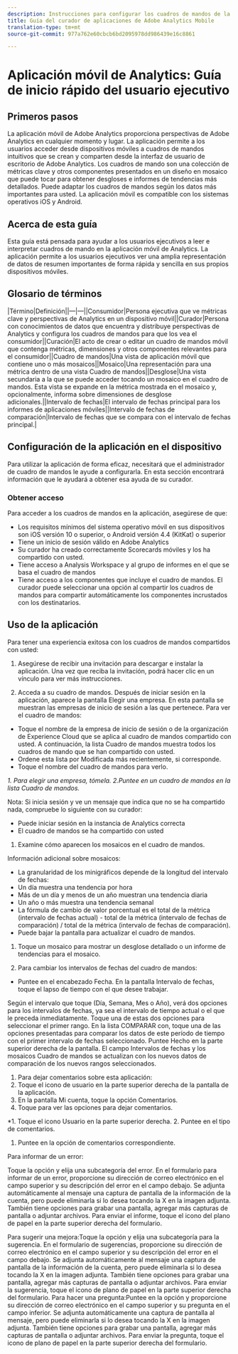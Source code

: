 ```yaml
---
description: Instrucciones para configurar los cuadros de mandos de la aplicación móvil.
title: Guía del curador de aplicaciones de Adobe Analytics Mobile
translation-type: tm+mt
source-git-commit: 977a762e60cbcb6bd2095978dd986439e16c8861

---
```



# Aplicación móvil de Analytics: Guía de inicio rápido del usuario ejecutivo

## Primeros pasos

La aplicación móvil de Adobe Analytics proporciona perspectivas de Adobe Analytics en cualquier momento y lugar.  La aplicación permite a los usuarios acceder desde dispositivos móviles a cuadros de mandos intuitivos que se crean y comparten desde la interfaz de usuario de escritorio de Adobe Analytics. Los cuadros de mando son una colección de métricas clave y otros componentes presentados en un diseño en mosaico que puede tocar para obtener desgloses e informes de tendencias más detallados. Puede adaptar los cuadros de mandos según los datos más importantes para usted. La aplicación móvil es compatible con los sistemas operativos iOS y Android.

## Acerca de esta guía

 Esta guía está pensada para ayudar a los usuarios ejecutivos a leer e interpretar cuadros de mando en la aplicación móvil de Analytics. La aplicación permite a los usuarios ejecutivos ver una amplia representación de datos de resumen importantes de forma rápida y sencilla en sus propios dispositivos móviles.

## Glosario de términos

|Término|Definición||—|—||Consumidor|Persona ejecutiva que ve métricas clave y perspectivas de Analytics en un dispositivo móvil||Curador|Persona con conocimientos de datos que encuentra y distribuye perspectivas de Analytics y configura los cuadros de mandos para que los vea el consumidor||Curación|El acto de crear o editar un cuadro de mandos móvil que contenga métricas, dimensiones y otros componentes relevantes para el consumidor||Cuadro de mandos|Una vista de aplicación móvil que contiene uno o más mosaicos||Mosaico|Una representación para una métrica dentro de una vista Cuadro de mandos||Desglose|Una vista secundaria a la que se puede acceder tocando un mosaico en el cuadro de mandos. Esta vista se expande en la métrica mostrada en el mosaico y, opcionalmente, informa sobre dimensiones de desglose adicionales.||Intervalo de fechas|El intervalo de fechas principal para los informes de aplicaciones móviles||Intervalo de fechas de comparación|Intervalo de fechas que se compara con el intervalo de fechas principal.|

## Configuración de la aplicación en el dispositivo

Para utilizar la aplicación de forma eficaz, necesitará que el administrador de cuadro de mandos le ayude a configurarla. En esta sección encontrará información que le ayudará a obtener esa ayuda de su curador.

### Obtener acceso

Para acceder a los cuadros de mandos en la aplicación, asegúrese de que:

* Los requisitos mínimos del sistema operativo móvil en sus dispositivos son iOS versión 10 o superior, o Android versión 4.4 (KitKat) o superior
* Tiene un inicio de sesión válido en Adobe Analytics
* Su curador ha creado correctamente Scorecards móviles y los ha compartido con usted.
* Tiene acceso a Analysis Workspace y al grupo de informes en el que se basa el cuadro de mandos
* Tiene acceso a los componentes que incluye el cuadro de mandos. El curador puede seleccionar una opción al compartir los cuadros de mandos para compartir automáticamente los componentes incrustados con los destinatarios.


## Uso de la aplicación

Para tener una experiencia exitosa con los cuadros de mandos compartidos con usted:

1. Asegúrese de recibir una invitación para descargar e instalar la aplicación. Una vez que reciba la invitación, podrá hacer clic en un vínculo para ver más instrucciones.

2. Acceda a su cuadro de mandos. Después de iniciar sesión en la aplicación, aparece la pantalla Elegir una empresa. En esta pantalla se muestran las empresas de inicio de sesión a las que pertenece. Para ver el cuadro de mandos:

* Toque el nombre de la empresa de inicio de sesión o de la organización de Experience Cloud que se aplica al cuadro de mandos compartido con usted. A continuación, la lista Cuadro de mandos muestra todos los cuadros de mando que se han compartido con usted.
* Ordene esta lista por Modificada más recientemente, si corresponde.
* Toque el nombre del cuadro de mandos para verlo.

*1. Para elegir una empresa, tómela. 2.Puntee en un cuadro de mandos en la lista Cuadro de mandos.*

Nota: Si inicia sesión y ve un mensaje que indica que no se ha compartido nada, compruebe lo siguiente con su curador:
* Puede iniciar sesión en la instancia de Analytics correcta
* El cuadro de mandos se ha compartido con usted


1. Examine cómo aparecen los mosaicos en el cuadro de mandos.


Información adicional sobre mosaicos:
* La granularidad de los minigráficos depende de la longitud del intervalo de fechas:
* Un día muestra una tendencia por hora
* Más de un día y menos de un año muestran una tendencia diaria
* Un año o más muestra una tendencia semanal
* La fórmula de cambio de valor porcentual es el total de la métrica (intervalo de fechas actual) - total de la métrica (intervalo de fechas de comparación) / total de la métrica (intervalo de fechas de comparación).
* Puede bajar la pantalla para actualizar el cuadro de mandos.

1. Toque un mosaico para mostrar un desglose detallado o un informe de tendencias para el mosaico.



1. Para cambiar los intervalos de fechas del cuadro de mandos:



* Puntee en el encabezado Fecha.  En la pantalla Intervalo de fechas, toque el lapso de tiempo con el que desee trabajar.

Según el intervalo que toque (Día, Semana, Mes o Año), verá dos opciones para los intervalos de fechas, ya sea el intervalo de tiempo actual o el que le preceda inmediatamente. Toque una de estas dos opciones para seleccionar el primer rango. En la lista COMPARAR con, toque una de las opciones presentadas para comparar los datos de este período de tiempo con el primer intervalo de fechas seleccionado. Puntee Hecho en la parte superior derecha de la pantalla. El campo Intervalos de fechas y los mosaicos Cuadro de mandos se actualizan con los nuevos datos de comparación de los nuevos rangos seleccionados.

1. Para dejar comentarios sobre esta aplicación:
1. Toque el icono de usuario en la parte superior derecha de la pantalla de la aplicación.
1. En la pantalla Mi cuenta, toque la opción Comentarios.
1. Toque para ver las opciones para dejar comentarios.

*1. Toque el icono Usuario en la parte superior derecha. 2. Puntee en el tipo de comentarios.



1.  Puntee en la opción de comentarios correspondiente.





Para informar de un error:

Toque la opción y elija una subcategoría del error. En el formulario para informar de un error, proporcione su dirección de correo electrónico en el campo superior y su descripción del error en el campo debajo. Se adjunta automáticamente al mensaje una captura de pantalla de la información de la cuenta, pero puede eliminarla si lo desea tocando la X en la imagen adjunta. También tiene opciones para grabar una pantalla, agregar más capturas de pantalla o adjuntar archivos. Para enviar el informe, toque el icono del plano de papel en la parte superior derecha del formulario.


Para sugerir una mejora:Toque la opción y elija una subcategoría para la sugerencia. En el formulario de sugerencias, proporcione su dirección de correo electrónico en el campo superior y su descripción del error en el campo debajo. Se adjunta automáticamente al mensaje una captura de pantalla de la información de la cuenta, pero puede eliminarla si lo desea tocando la X en la imagen adjunta. También tiene opciones para grabar una pantalla, agregar más capturas de pantalla o adjuntar archivos. Para enviar la sugerencia, toque el icono de plano de papel en la parte superior derecha del formulario.
Para hacer una pregunta:Puntee en la opción y proporcione su dirección de correo electrónico en el campo superior y su pregunta en el campo inferior. Se adjunta automáticamente una captura de pantalla al mensaje, pero puede eliminarla si lo desea tocando la X en la imagen adjunta. También tiene opciones para grabar una pantalla, agregar más capturas de pantalla o adjuntar archivos. Para enviar la pregunta, toque el icono de plano de papel en la parte superior derecha del formulario.
